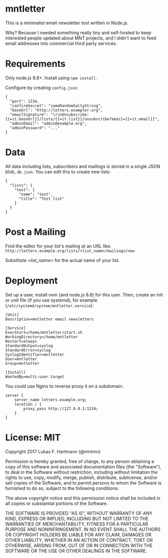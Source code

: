 # mntletter

This is a minimalist email newsletter tool written in Node.js. 

Why? Because I needed something really tiny and self-hosted to keep interested people updated about MNT projects, and I didn't want to feed email addresses into commercial third party services.

# Requirements

Only node.js 8.8+. Install using ```npm install```. 

Configure by creating ```config.json```:
````
{
  "port": 1234,
  "confirmSecret": "someRandomSaltyString",
  "baseUrl": "http://letters.exampler.org",
  "emailSignature": "\r\nUnsubscribe: {{=it.baseUrl}}/lists/{{=it.list}}/unsubscribe?email={{=it.email}}",
  "adminEmail": "admin@example.org",
  "adminPassword": "..."
}
````

# Data

All data including lists, subscribers and mailings is stored in a single JSON blob, ```db.json```. You can edit this to create new lists:

````
{
  "lists": {
    "test": {
      "name": "test",
      "title": "Test list"
    }
  }
}
````

# Post a Mailing

Find the editor for your list's mailing at an URL like:
```http://letters.example.org/lists/<list_name>/mailings/new```

Substitute *<list_name>* for the actual name of your list.

# Deployment

Set up a user, install nvm (and node.js 8.8) for this user. Then, create an init or unit file (if you use systemd), for example (```/etc/systemd/system/mntletter.service```):
````
[Unit]
Description=mntletter email newsletters

[Service]
ExecStart=/home/mntletter/start.sh
WorkingDirectory=/home/mntletter
Restart=always
StandardOutput=syslog
StandardError=syslog
SyslogIdentifier=mntletter
User=mntletter
Group=mntletter

[Install]
WantedBy=multi-user.target
````

You could use Nginx to reverse proxy it on a subdomain:
````
server {
    server_name letters.example.org;
    location / {
        proxy_pass http://127.0.0.1:1234;
    }
}
````

# License: MIT

Copyright 2017 Lukas F. Hartmann (@mntmn)

Permission is hereby granted, free of charge, to any person obtaining a copy of this software and associated documentation files (the "Software"), to deal in the Software without restriction, including without limitation the rights to use, copy, modify, merge, publish, distribute, sublicense, and/or sell copies of the Software, and to permit persons to whom the Software is furnished to do so, subject to the following conditions:

The above copyright notice and this permission notice shall be included in all copies or substantial portions of the Software.

THE SOFTWARE IS PROVIDED "AS IS", WITHOUT WARRANTY OF ANY KIND, EXPRESS OR IMPLIED, INCLUDING BUT NOT LIMITED TO THE WARRANTIES OF MERCHANTABILITY, FITNESS FOR A PARTICULAR PURPOSE AND NONINFRINGEMENT. IN NO EVENT SHALL THE AUTHORS OR COPYRIGHT HOLDERS BE LIABLE FOR ANY CLAIM, DAMAGES OR OTHER LIABILITY, WHETHER IN AN ACTION OF CONTRACT, TORT OR OTHERWISE, ARISING FROM, OUT OF OR IN CONNECTION WITH THE SOFTWARE OR THE USE OR OTHER DEALINGS IN THE SOFTWARE.
